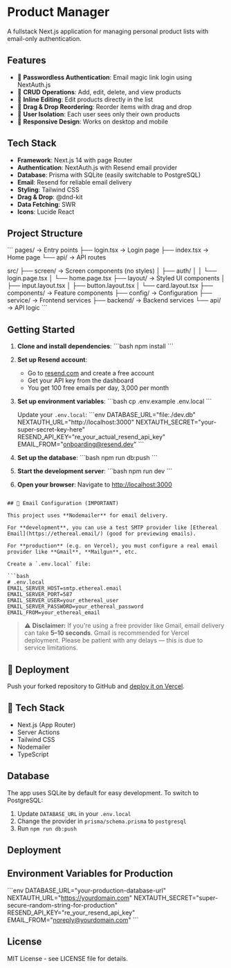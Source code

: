 # Product Manager

A fullstack Next.js application for managing personal product lists with email-only authentication.

## Features

- 🔐 **Passwordless Authentication**: Email magic link login using NextAuth.js
- 📝 **CRUD Operations**: Add, edit, delete, and view products
- 🎯 **Inline Editing**: Edit products directly in the list
- 🔄 **Drag & Drop Reordering**: Reorder items with drag and drop
- 👤 **User Isolation**: Each user sees only their own products
- 📱 **Responsive Design**: Works on desktop and mobile

## Tech Stack

- **Framework**: Next.js 14 with page Router
- **Authentication**: NextAuth.js with Resend email provider
- **Database**: Prisma with SQLite (easily switchable to PostgreSQL)
- **Email**: Resend for reliable email delivery
- **Styling**: Tailwind CSS
- **Drag & Drop**: @dnd-kit
- **Data Fetching**: SWR
- **Icons**: Lucide React

## Project Structure

\`\`\`
pages/                   → Entry points
├── login.tsx           → Login page
├── index.tsx           → Home page
└── api/                → API routes

src/
├── screen/             → Screen components (no styles)
│   ├── auth/
│   │   └── login.page.tsx
│   └── home.page.tsx
├── layout/             → Styled UI components
│   ├── input.layout.tsx
│   ├── button.layout.tsx
│   └── card.layout.tsx
├── components/         → Feature components
├── config/             → Configuration
├── service/            → Frontend services
├── backend/            → Backend services
└── api/                → API logic
\`\`\`

## Getting Started

1. **Clone and install dependencies**:
   \`\`\`bash
   npm install
   \`\`\`

2. **Set up Resend account**:
   - Go to [resend.com](https://resend.com) and create a free account
   - Get your API key from the dashboard
   - You get 100 free emails per day, 3,000 per month

3. **Set up environment variables**:
   \`\`\`bash
   cp .env.example .env.local
   \`\`\`
   
   Update your `.env.local`:
   \`\`\`env
   DATABASE_URL="file:./dev.db"
   NEXTAUTH_URL="http://localhost:3000"
   NEXTAUTH_SECRET="your-super-secret-key-here"
   RESEND_API_KEY="re_your_actual_resend_api_key"
   EMAIL_FROM="onboarding@resend.dev"
   \`\`\`

4. **Set up the database**:
   \`\`\`bash
   npm run db:push
   \`\`\`

5. **Start the development server**:
   \`\`\`bash
   npm run dev
   \`\`\`

6. **Open your browser**:
   Navigate to [http://localhost:3000](http://localhost:3000)


```

## 📧 Email Configuration (IMPORTANT)

This project uses **Nodemailer** for email delivery.

For **development**, you can use a test SMTP provider like [Ethereal Email](https://ethereal.email/) (good for previewing emails).

For **production** (e.g. on Vercel), you must configure a real email provider like **Gmail**, **Mailgun**, etc.

Create a `.env.local` file:

```bash
# .env.local
EMAIL_SERVER_HOST=smtp.ethereal.email
EMAIL_SERVER_PORT=587
EMAIL_SERVER_USER=your_ethereal_user
EMAIL_SERVER_PASSWORD=your_ethereal_password
EMAIL_FROM=your_ethereal_email
```

> ⚠️ **Disclaimer:** If you're using a free provider like Gmail, email delivery can take **5–10 seconds**. Gmail is recommended for Vercel deployment. Please be patient with any delays — this is due to service limitations.

## 🚀 Deployment

Push your forked repository to GitHub and [deploy it on Vercel](https://vercel.com/new).

## 🧪 Tech Stack

- Next.js (App Router)
- Server Actions
- Tailwind CSS
- Nodemailer
- TypeScript



## Database

The app uses SQLite by default for easy development. To switch to PostgreSQL:

1. Update `DATABASE_URL` in your `.env.local`
2. Change the provider in `prisma/schema.prisma` to `postgresql`
3. Run `npm run db:push`

## Deployment



## Environment Variables for Production

\`\`\`env
DATABASE_URL="your-production-database-url"
NEXTAUTH_URL="https://yourdomain.com"
NEXTAUTH_SECRET="super-secure-random-string-for-production"
RESEND_API_KEY="re_your_resend_api_key"
EMAIL_FROM="noreply@yourdomain.com"
\`\`\`



## License

MIT License - see LICENSE file for details.

